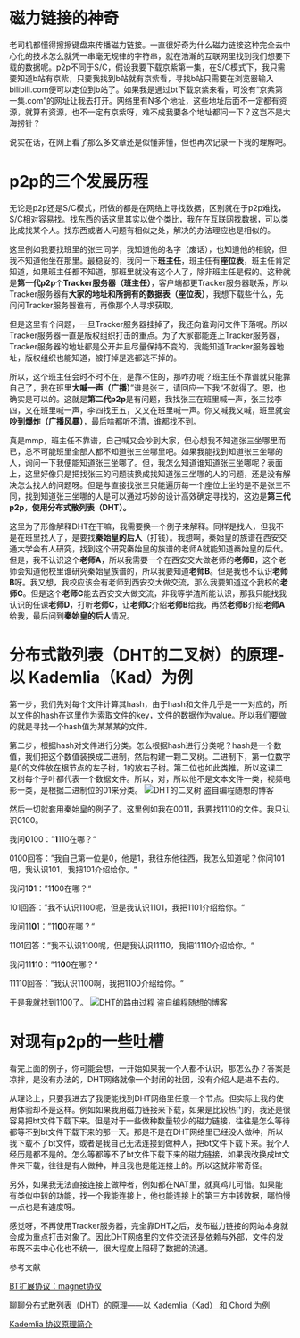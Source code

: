 # 磁力链接的神奇
老司机都懂得擦擦键盘来传播磁力链接。一直很好奇为什么磁力链接这种完全去中心化的技术怎么就凭一串毫无规律的字符串，就在浩瀚的互联网里找到我们想要下载的数据呢。p2p不同于S/C，假设我要下载京紫第一集，在S/C模式下，我只需要知道b站有京紫，只要我找到b站就有京紫看，寻找b站只需要在浏览器输入bilibili.com便可以定位到b站了。如果我是通过bt下载京紫来看，可没有“京紫第一集.com”的网址让我去打开。网络里有N多个地址，这些地址后面不一定都有资源，就算有资源，也不一定有京紫呀，难不成我要各个地址都问一下？这岂不是大海捞针？

说实在话，在网上看了那么多文章还是似懂非懂，但也再次记录一下我的理解吧。

# p2p的三个发展历程
无论是p2p还是S/C模式，所做的都是在网络上寻找数据，区别就在于p2p难找，S/C相对容易找。找东西的话这里其实以做个类比，我在在互联网找数据，可以类比成找某个人。找东西或者人问题有相似之处，解决的办法理应也是相似的。

这里例如我要找班里的张三同学，我知道他的名字（废话），也知道他的相貌，但我不知道他坐在那里。最稳妥的，我问一下**班主任**，班主任有**座位表**，班主任肯定知道，如果班主任都不知道，那班里就没有这个人了，除非班主任是假的。这种就是**第一代p2p**个**Tracker服务器（班主任）**，客户端都更Tracker服务器联系，所以Tracker服务器有**大家的地址和所拥有的数据表（座位表）**，我想下载些什么，先问问Tracker服务器谁有，再像那个人寻求获取。

但是这里有个问题，一旦Tracker服务器挂掉了，我还向谁询问文件下落呢。所以Tracker服务器一直是版权组织打击的重点。为了大家都能连上Tracker服务器，Tracker服务器的地址都是公开并且尽量保持不变的，我能知道Tracker服务器地址，版权组织也能知道，被打掉是逃都逃不掉的。

所以，这个班主任会时不时不在，是靠不住的，那咋办呢？班主任不靠谱就只能靠自己了，我在班里**大喊一声（广播）**”谁是张三，请回应一下我“不就得了。恩，也确实是可以的。这就是**第二代p2p**是有问题，我找张三在班里喊一声，张三找李四，又在班里喊一声，李四找王五，又又在班里喊一声。你又喊我又喊，班里就会**吵到爆炸（广播风暴）**，最后啥都听不清，谁都找不到。

真是mmp，班主任不靠谱，自己喊又会吵到大家，但心想我不知道张三坐哪里而已，总不可能班里全部人都不知道张三坐哪里吧。如果我能找到知道张三坐哪的人，询问一下我便能知道张三坐哪了。但，我怎么知道谁知道张三坐哪呢？表面上，这里好像只是把找张三的问题装换成找知道张三坐哪的人的问题，还是没有解决怎么找人的问题呀。但是与直接找张三只能遍历每一个座位上坐的是不是张三不同，找到知道张三坐哪的人是可以通过巧妙的设计高效确定寻找的，这边是**第三代p2p，使用分布式散列表（DHT）。**

这里为了形像解释DHT在干嘛，我需要换一个例子来解释。同样是找人，但我不是在班里找人了，是要找**秦始皇的后人**（打钱）。我想啊，秦始皇的族谱在西安交通大学会有人研究，找到这个研究秦始皇的族谱的老师A就能知道秦始皇的后代。但是，我不认识这个**老师A**，所以我需要一个在西安交大做老师的**老师B**，这个老师会知道他校里谁研究秦始皇族谱的，所以我要知道**老师B**。但是我也不认识**老师B**呀。我又想，我校应该会有老师到西安交大做交流，那么我要知道这个我校的**老师C**。但是这个**老师C**能去西安交大做交流，非我等学渣所能认识，那我只能找我认识的任课**老师D**，打听**老师C**，让**老师C**介绍**老师B**给我，再然**老师B**介绍**老师A**给我，最后问到**秦始皇的后人**情况。
# 分布式散列表（DHT的二叉树）的原理-以 Kademlia（Kad）为例
第一步，我们先对每个文件计算其hash，由于hash和文件几乎是一一对应的，所以文件的hash在这里作为索取文件的key，文件的数据作为value。所以我们要做的就是寻找一个hash值为某某某的文件。

第二步，根据hash对文件进行分类。怎么根据hash进行分类呢？hash是一个数值，我们把这个数值装换成二进制，然后构建一颗二叉树。二进制下，第一位数字是0的文件放在根节点的左子树，1的放右子树。第二位也如此类推，所以这课二叉树每个子叶都代表一个数据文件。所以，对，所以他不是文本文件一类，视频电影一类，是根据二进制位的01来分类。
![DHT的二叉树](https://lh6.googleusercontent.com/votM6Lmhf1s2CdZ8U6m98KX9vkIh1thszgLM6HjwQc46t_sZe9lNFLvrjBtZ2BXJebSc3fG3w1L3mkvYCQPkvB3tLdzvF__iEz1Xnq-3yu-E6JZLCr4Nkqq3Zc_hT2KlBI9JvnnDZs0 "DHT的二叉树")
盗自编程随想的博客

然后一切就套用秦始皇的例子了。这里例如我在0011，我要找1110的文件。我只认识0100。

我问**0**100：”**1**110在哪？“

0100回答：”我自己第一位是0，他是1，我往东他往西，我怎么知道呢？你问101吧，我认识101，我把101介绍给你。“

我问1**0**1：”1**1**00在哪？“

101回答：”我不认识1100呢，但是我认识1101，我把1101介绍给你。“

我问11**0**1：”11**0**0在哪？“

1101回答：”我不认识1100呢，但是我认识11110，我把11110介绍给你。“

我问11**1**10：”11**0**0在哪？“

11110回答：”我认识1100啊，我把1100介绍给你。“

于是我就找到1100了。
![DHT的路由过程](https://lh6.googleusercontent.com/J9ebpRdPW788CCFetj0KJhS4mTwHGeOwppibQ2-dBuwlMWjQoKdPi5VBbWMJpI_04XYvULA3Hm4kGIQF15RSFOWkq_qI4U93V39eDHrM3lxemgESNJ8JogVIBjjGNt3EXs-141V0GBg "DHT的路由过程")
盗自编程随想的博客
# 对现有p2p的一些吐槽
看完上面的例子，你可能会想，一开始如果我一个人都不认识，那怎么办？答案是凉拌，是没有办法的，DHT网络就像一个封闭的社团，没有介绍人是进不去的。

从理论上，只要我进去了我便能找到DHT网络里任意一个节点。但实际上我的使用体验却不是这样。例如如果我用磁力链接来下载，如果是比较热门的，我还是很容易把bt文件下载下来。但是对于一些做种数量较少的磁力链接，往往是怎么等待都等不到bt文件下载下来的那一天。那是不是在DHT网络里已经没人做种，所以我下载不了bt文件，或者是我自己无法连接到做种人，把bt文件下载下来。我个人经历是都不是的。怎么等都等不了bt文件下载下来的磁力链接，如果我改换成bt文件来下载，往往是有人做种，并且我也是能连接上的。所以这就非常奇怪。

另外，如果我无法直接连接上做种者，例如都在NAT里，就真鸡儿可惜。如果能有类似中转的功能，找一个我能连接上，他也能连接上的第三方中转数据，哪怕慢一点也是有速度呀。

感觉呀，不再使用Tracker服务器，完全靠DHT之后，发布磁力链接的网站本身就会成为重点打击对象了。因此DHT网络里的文件交流还是依赖与外部，文件的发布既不去中心化也不统一，很大程度上阻碍了数据的流通。

参考文献

[BT扩展协议：magnet协议](http://qtchina.github.io/4/node_419.html "BT扩展协议：magnet协议")

[聊聊分布式散列表（DHT）的原理——以 Kademlia（Kad） 和 Chord 为例](https://program-think.blogspot.com/2017/09/Introduction-DHT-Kademlia-Chord.html#head-7 "聊聊分布式散列表（DHT）的原理——以 Kademlia（Kad） 和 Chord 为例")

[Kademlia 协议原理简介](https://www.qkldx.net/topic/91/kademlia-%E5%8D%8F%E8%AE%AE%E5%8E%9F%E7%90%86%E7%AE%80%E4%BB%8B "Kademlia 协议原理简介")